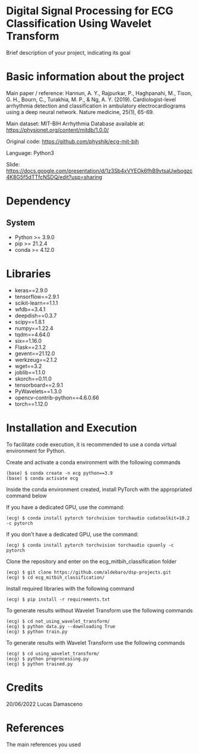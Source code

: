# Digital Signal Processing for ECG Classification Using Wavelet Transform

Brief description of your project, indicating its goal

# Basic information about the project

Main paper / reference: Hannun, A. Y., Rajpurkar, P., Haghpanahi, M., Tison, G. H., Bourn, C., Turakhia, M. P., & Ng, A. Y. (2019). Cardiologist-level arrhythmia detection and classification in ambulatory electrocardiograms using a deep neural network. Nature medicine, 25(1), 65-69.

Main dataset: MIT-BIH Arrhythmia Database available at: https://physionet.org/content/mitdb/1.0.0/

Original code: https://github.com/physhik/ecg-mit-bih

Language: Python3

Slide: https://docs.google.com/presentation/d/1z3Sb4xVYEOk6fhB9vtsaUwbogzc4K8G5f5dTTfcNSDQ/edit?usp=sharing

# Dependency

## System

* Python >= 3.9.0
* pip >= 21.2.4
* conda >= 4.12.0

# Libraries
* keras==2.9.0
* tensorflow==2.9.1
* scikit-learn==1.1.1
* wfdb==3.4.1
* deepdish==0.3.7
* scipy==1.8.1
* numpy==1.22.4
* tqdm==4.64.0
* six==1.16.0
* Flask==2.1.2
* gevent==21.12.0
* werkzeug==2.1.2
* wget==3.2
* joblib==1.1.0
* skorch==0.11.0
* tensorboard==2.9.1
* PyWavelets==1.3.0
* opencv-contrib-python==4.6.0.66
* torch==1.12.0

# Installation and Execution

To facilitate code execution, it is recommended to use a conda virtual environment for Python.

Create and activate a conda environment with the following commands
```
(base) $ conda create -n ecg python==3.9
(base) $ conda activate ecg
```

Inside the conda environment created, install PyTorch with the appropriated command below

If you have a dedicated GPU, use the command:
```
(ecg) $ conda install pytorch torchvision torchaudio cudatoolkit=10.2 -c pytorch
```

If you don't have a dedicated GPU, use the command:
```
(ecg) $ conda install pytorch torchvision torchaudio cpuonly -c pytorch
```

Clone the repository and enter on the ecg_mitbih_classification folder
```
(ecg) $ git clone https://github.com/aldebaro/dsp-projects.git
(ecg) $ cd ecg_mitbih_classification/
```

Install required libraries with the following command
```
(ecg) $ pip install -r requirements.txt
```

To generate results without Wavelet Transform use the following commands
```
(ecg) $ cd not_using_wavelet_transform/
(ecg) $ python data.py --downloading True
(ecg) $ python train.py
```

To generate results with Wavelet Transform use the following commands
```
(ecg) $ cd using_wavelet_transform/
(ecg) $ python preprocessing.py
(ecg) $ python trained.py
```

# Credits

20/06/2022 Lucas Damasceno

# References

The main references you used
